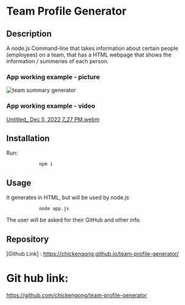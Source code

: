 # Team Profile Generator 

## Description

A node.js Command-line that takes information about certain people (employees) on a team, that has a HTML webpage that shows the information / summeries of each person. 

### App working example - picture
![team summary generator ](https://user-images.githubusercontent.com/108504537/195734033-a9890243-8bf0-4f67-b15f-5b9de1486a30.jpg)

### App working example - video
[Untitled_ Dec 5, 2022 7_27 PM.webm](https://user-images.githubusercontent.com/108504537/205786110-0d41d51e-9405-4f5c-ad41-99fcf5cc7d3f.webm)


## Installation
Run:

                npm i

## Usage

 It generates in HTML, but will be used by node.js 

                node app.js

The user will be asked for their GitHub and other info. 


## Repository

[Github Link] :  https://chickengong.github.io/team-profile-generator/

# Git hub link:
https://github.com/chickengong/team-profile-generator
